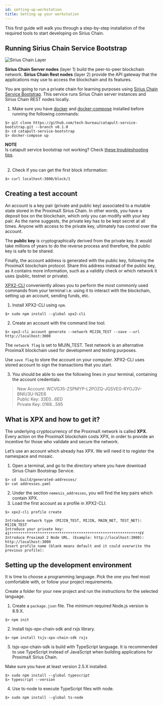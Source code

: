 ```yaml
---
id: setting-up-workstation
title: Setting up your workstation
---
```

This first guide will walk you through a step-by-step installation of the required tools to start developing on Sirius Chain.

## Running Sirius Chain Service Bootstrap
![Sirius Chain Layer](/img/four-layer-architecture-basic.png "Sirius Chain Layer")

**Sirius Chain Server nodes** (layer 1) build the peer-to-peer blockchain network. **Sirius Chain Rest nodes** (layer 2) provide the API gateway that the applications may use to access the blockchain and its features.

You are going to run a private chain for learning purposes using [Sirius Chain Service Bootstrap](https://github.com/tech-bureau/sirius-Chain-service-bootstrap). This service runs Sirius Chain server instances and Sirius Chain REST nodes locally.

1. Make sure you have [docker](https://docs.docker.com/install/) and [docker-compose](https://docs.docker.com/compose/install/) installed before running the following commands:

```
$> git clone https://github.com/tech-bureau/catapult-service-bootstrap.git --branch v0.1.0
$> cd catapult-service-bootstrap
$> docker-compose up
```

<div class="info">

**NOTE** <br>
Is catapult service bootstrap not working? Check [these troubleshooting tips](https://github.com/tech-bureau/sirius-Chain-service-bootstrap#known-issues).
</div>

######
2. Check if you can get the first block information:

```
$> curl localhost:3000/block/1
```

## Creating a test account
An account is a key pair (private and public key) associated to a mutable state stored in the ProximaX Sirius Chain. In other words, you have a deposit box on the blockchain, which only you can modify with your key pair. As the name suggests, the private key has to be kept secret at all times. Anyone with access to the private key, ultimately has control over the account.

The **public key** is cryptographically derived from the private key. It would take millions of years to do the reverse process and therefore, the public key is safe to be shared.

Finally, the account address is generated with the public key, following the ProximaX blockchain protocol. Share this address instead of the public key, as it contains more information, such as a validity check or which network it uses (public, testnet or private).

[XPX2-CLI](../client/overview.md) conveniently allows you to perform the most commonly used commands from your terminal i.e. using it to interact with the blockchain, setting up an account, sending funds, etc.

1. Install XPX2-CLI using `npm`.

```
$> sudo npm install --global xpx2-cli
```

2. Create an account with the command line tool.

```
$> xpx2-cli account generate --network MIJIN_TEST --save --url http://localhost:3000
```

The `network flag` is set to MIJIN_TEST. Test network is an alternative ProximaX blockchain used for development and testing purposes.

Use `save flag` to store the account on your computer. XPX2-CLI uses stored account to sign the transactions that you start.

3. You should be able to see the following lines in your terminal, containing the account credentials:

> New Account: WCVG35-ZSPMYP-L2POZQ-JGSVEG-RYOJ3V-BNIU3U-N2E6 <br> Public Key: 33E0…6ED <br> Private Key: 0168…595

## What is XPX and how to get it?

The underlying cryptocurrency of the ProximaX network is called **XPX**. Every action on the ProximaX blockchain costs XPX, in order to provide an incentive for those who validate and secure the network.

Let’s use an account which already has XPX. We will need it to register the namespace and mosaic.

1. Open a terminal, and go to the directory where you have download Sirius Chain Bootstrap Service.

```
$> cd  build/generated-addresses/
$> cat addresses.yaml
```
2. Under the section `nemesis_addresses`, you will find the key pairs which contain XPX.
3. Load the first account as a profile in XPX2-CLI.
```
$> xpx2-cli profile create

Introduce network type (MIJIN_TEST, MIJIN, MAIN_NET, TEST_NET): MIJIN_TEST
Introduce your private key: 41************************************************************FF
Introduce ProximaX 2 Node URL. (Example: http://localhost:3000): http://localhost:3000
Insert profile name (blank means default and it could overwrite the previous profile):
```
## Setting up the development environment
It is time to choose a programming language. Pick the one you feel most comfortable with, or follow your project requirements.

Create a folder for your new project and run the instructions for the selected language.

<!--DOCUSAURUS_CODE_TABS-->
<!--TypesSript-->

1. Create a `package.json` file. The minimum required Node.js version is 8.9.X.
```
$> npm init
```
2. Install tsjs-xpx-chain-sdk and rxjs library.
```
$> npm install tsjs-xpx-chain-sdk rxjs
```
<!--END_DOCUSAURUS_CODE_TABS-->

3. tsjs-xpx-chain-sdk is build with TypeScript language. It is recommended to use TypeScript instead of JavaScript when building applications for ProximaX Sirius Chain.

Make sure you have at least version 2.5.X installed.
```
$> sudo npm install --global typescript
$> typescript --version
```

4. Use ts-node to execute TypeScript files with node.
```
$> sudo npm install --global ts-node
```
